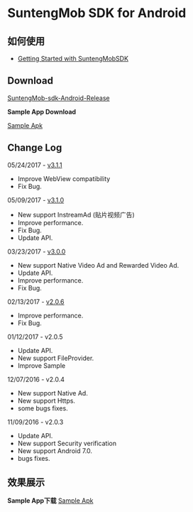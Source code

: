 # SuntengMob SDK for Android

## 如何使用

- [Getting Started with SuntengMobSDK](https://github.com/shunfei/suntengMob-sdk-android/blob/master/docs/Getting_Started.md)

## Download

[SuntengMob-sdk-Android-Release](https://github.com/shunfei/suntengMob-sdk-android/releases)

**Sample App Download**

[Sample Apk](https://raw.githubusercontent.com/shunfei/suntengMob-sdk-android/master/Sample/MobSample.apk)
 
## Change Log

05/24/2017 - [v3.1.1](https://github.com/shunfei/suntengMob-sdk-android/releases/tag/v3.1.1)

* Improve WebView compatibility
* Fix Bug.

05/09/2017 - [v3.1.0](https://github.com/shunfei/suntengMob-sdk-android/releases/tag/v3.1.0)

* New support InstreamAd (贴片视频广告)
* Improve performance.
* Fix Bug.
* Update API.

03/23/2017 - [v3.0.0](https://github.com/shunfei/suntengMob-sdk-android/releases/tag/v3.0.0)

* New support Native Video Ad and Rewarded Video Ad.
* Update API.
* Improve performance.
* Fix Bug.

02/13/2017 - [v2.0.6](https://github.com/shunfei/suntengMob-sdk-android/releases/tag/v2.0.6)

* Improve performance.
* Fix Bug.

01/12/2017 - v2.0.5

* Update API.
* New support  FileProvider.
* Improve Sample

12/07/2016 - v2.0.4  

* New support Native Ad.  
* New support Https.   
* some bugs fixes.  

11/09/2016 - v2.0.3  

* Update API.  
* New support Security verification  
* New support Android 7.0.  
* bugs fixes.

## 效果展示

**Sample App下载**
 [Sample Apk](https://raw.githubusercontent.com/shunfei/suntengMob-sdk-android/master/Sample/MobSample.apk)  
